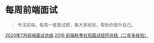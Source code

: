 # 每周前端面试
> 专注前端，每周一套面试题，集大家经验，帮助你提升自己。

[2020年7月前端面试总结](http://www.wclimb.site/2020/07/28/2020-07-interview/#more)
[2019 前端秋季社招面试经历总结（二年多经验）](https://juejin.im/post/6844903950487912462)
